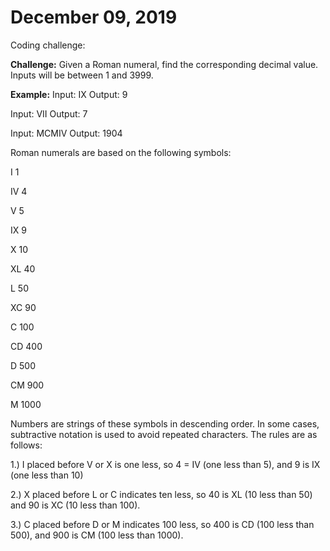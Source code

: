 # December 09, 2019
Coding challenge: 

**Challenge:** Given a Roman numeral, find the corresponding decimal value. Inputs will be between 1 and 3999.


**Example:**
Input: IX
Output: 9

Input: VII
Output: 7

Input: MCMIV
Output: 1904


Roman numerals are based on the following symbols:

I     1

IV    4

V     5

IX    9

X     10

XL    40

L     50

XC    90

C     100

CD    400

D     500

CM    900

M     1000

Numbers are strings of these symbols in descending order. In some cases, subtractive notation is used to avoid repeated characters. The rules are as follows:

1.) I placed before V or X is one less, so 4 = IV (one less than 5), and 9 is IX (one less than 10)

2.) X placed before L or C indicates ten less, so 40 is XL (10 less than 50) and 90 is XC (10 less than 100).

3.) C placed before D or M indicates 100 less, so 400 is CD (100 less than 500), and 900 is CM (100 less than 1000).